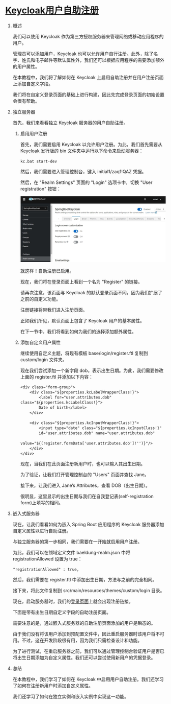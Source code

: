 # [Keycloak用户自助注册](https://www.baeldung.com/keycloak-user-registration)

1. 概述

    我们可以使用 Keycloak 作为第三方授权服务器来管理网络或移动应用程序的用户。

    管理员可以添加用户，Keycloak 也可以允许用户自行注册。此外，除了名字、姓氏和电子邮件等默认属性外，我们还可以根据应用程序的需要添加额外的用户属性。

    在本教程中，我们将了解如何在 Keycloak 上启用自助注册并在用户注册页面上添加自定义字段。

    我们将在自定义登录页面的基础上进行构建，因此先完成登录页面的初始设置会很有帮助。

2. 独立服务器

    首先，我们来看看独立 Keycloak 服务器的用户自助注册。

    1. 启用用户注册

        首先，我们需要启用 Keycloak 以允许用户注册。为此，我们首先需要从 Keycloak 发行版的 bin 文件夹中运行以下命令来启动服务器：

        `kc.bat start-dev`

        然后，我们需要进入管理控制台，键入 initial1/zaq1!QAZ 凭据。

        然后，在 "Realm Settings" 页面的 "Login" 选项卡中，切换 "User registration" 按钮：

        ![用户注册](pic/user_registration-2.jpg)

        就这样！自助注册已启用。

        现在，我们将在登录页面上看到一个名为 "Register" 的链接。

        请再次注意，该页面与 Keycloak 的默认登录页面不同，因为我们扩展了之前的自定义功能。

        注册链接将带我们进入注册页面。

        正如我们所见，默认页面上包含了 Keycloak 用户的基本属性。

        在下一节中，我们将看到如何为我们的选择添加额外属性。

    2. 添加自定义用户属性

        继续使用自定义主题，将现有模板 base/login/register.ftl 复制到 custom/login 文件夹。

        现在我们尝试添加一个新字段 dob，表示出生日期。为此，我们需要修改上面的 register.ftl 并添加以下内容：

        ```ftl
        <div class="form-group">
            <div class="${properties.kcLabelWrapperClass!}">
                <label for="user.attributes.dob" class="${properties.kcLabelClass!}">
                Date of birth</label>
            </div>

            <div class="${properties.kcInputWrapperClass!}">
                <input type="date" class="${properties.kcInputClass!}" 
                id="user.attributes.dob" name="user.attributes.dob" 
                value="${(register.formData['user.attributes.dob']!'')}"/>
            </div>
        </div>
        ```

        现在，当我们在此页面注册新用户时，也可以输入其出生日期。

        为了验证，让我们打开管理控制台的 "Users" 页面并查找 Jane。

        接下来，让我们进入 Jane‘s Attributes，查看 DOB（出生日期）。

        很明显，这里显示的出生日期与我们在自我登记表(self-registration form)上填写的相同。

3. 嵌入式服务器

    现在，让我们看看如何为嵌入 Spring Boot 应用程序的 Keycloak 服务器添加自定义属性以进行自助注册。

    与独立服务器的第一步相同，我们需要在一开始就启用用户注册。

    为此，我们可以在领域定义文件 baeldung-realm.json 中将 registrationAllowed 设置为 true：

    `"registrationAllowed" : true,`

    然后，我们需要在 register.ftl 中添加出生日期，方法与之前的完全相同。

    接下来，将此文件复制到 src/main/resources/themes/custom/login 目录。

    现在，启动服务器时，我们的[登录页面](http://localhost:8083/auth/realms/baeldung/protocol/openid-connect/auth?response_type=code&&scope=openid%20write%20read&client_id=newClient&redirect_uri=http://localhost:8089/)上就会出现注册链接。

    下面是带有出生日期自定义字段的自助注册页面。

    需要注意的是，通过嵌入式服务器的自助注册页面添加的用户是瞬态的。

    由于我们没有将该用户添加到预配置文件中，因此重启服务器时该用户将不可用。不过，这在开发阶段很有用，因为我们只需检查设计和功能。

    为了进行测试，在重启服务器之前，我们可以通过管理控制台验证用户是否已将出生日期添加为自定义属性。我们还可以尝试使用新用户的凭据登录。

4. 总结

    在本教程中，我们学习了如何在 Keycloak 中启用用户自助注册。我们还学习了如何在注册新用户时添加自定义属性。

    我们还学习了如何在独立实例和嵌入实例中实现这一功能。
